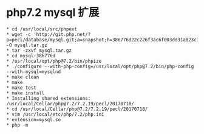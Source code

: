 # php7.2 mysql 扩展
    * cd /usr/local/src/phpext
    * wget -c 'http://git.php.net/?p=pecl/database/mysql.git;a=snapshot;h=386776d22c226f3ac6f003dd31a823c77687cc44;sf=tgz' -O mysql.tar.gz
    * tar -zxvf mysql.tar.gz
    * cd mysql-386776d
    * /usr/local/opt/php@7.2/bin/phpize
    * ./configure --with-php-config=/usr/local/opt/php@7.2/bin/php-config --with-mysql=mysqlnd
    * make clean
    * make
    * make test
    * make install
    * Installing shared extensions:     /usr/local/Cellar/php@7.2/7.2.19/pecl/20170718/
    * cd /usr/local/Cellar/php@7.2/7.2.19/pecl/20170718/
    * vim /usr/local/etc/php/7.2/php.ini
    * extension=mysql.so
    * php -m